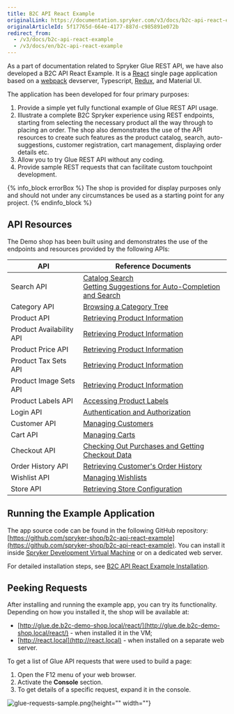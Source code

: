 ```yaml
---
title: B2C API React Example
originalLink: https://documentation.spryker.com/v3/docs/b2c-api-react-example
originalArticleId: 5f17765d-664e-4177-887d-c985891e072b
redirect_from:
  - /v3/docs/b2c-api-react-example
  - /v3/docs/en/b2c-api-react-example
---
```


As a part of documentation related to Spryker Glue REST API, we have also developed a B2C API React Example. It is a [React](https://reactjs.org/) single page application based on a [webpack](https://webpack.js.org/) devserver, Typescript, [Redux](https://redux.js.org/), and Material UI.

The application has been developed for four primary purposes:

1. Provide a simple yet fully functional example of Glue REST API usage.
2. Illustrate a complete B2C Spryker experience using REST endpoints, starting from selecting the necessary product all the way through to placing an order. The shop also demonstrates the use of the API resources to create such features as the product catalog, search, auto-suggestions, customer registration, cart management, displaying order details etc.
3. Allow you to try Glue REST API without any coding.
4. Provide sample REST requests that can facilitate custom touchpoint development.

{% info_block errorBox %}
The shop is provided for display purposes only and should not under any circumstances be used as a starting point for any project.
{% endinfo_block %}

## API Resources
The Demo shop has been built using and demonstrates the use of the endpoints and resources provided by the following APIs:


| API | Reference Documents |
| --- | --- |
| Search API | [Catalog Search](/docs/scos/dev/glue-api/201907.0/glue-api-storefront-guides/catalog-search.html)<br>[Getting Suggestions for Auto-Completion and Search](https://documentation.spryker.com/v3/docs/retrieving-autocomplete-and-search-suggestions) |
| Category API | [Browsing a Category Tree](/docs/scos/dev/glue-api/201907.0/glue-api-storefront-guides/browsing-a-category-tree.html) |
| Product API | [Retrieving Product Information](/docs/scos/dev/glue-api/201907.0/glue-api-storefront-guides/managing-products/retrieving-product-information.html) |
| Product Availability API | [Retrieving Product Information](/docs/scos/dev/glue-api/201907.0/glue-api-storefront-guides/managing-products/retrieving-product-information.html) |
| Product Price API | [Retrieving Product Information](/docs/scos/dev/glue-api/201907.0/glue-api-storefront-guides/managing-products/retrieving-product-information.html) |
| Product Tax Sets API | [Retrieving Product Information](/docs/scos/dev/glue-api/201907.0/glue-api-storefront-guides/managing-products/retrieving-product-information.html) |
| Product Image Sets API | [Retrieving Product Information](/docs/scos/dev/glue-api/201907.0/glue-api-storefront-guides/managing-products/retrieving-product-information.html) |
| Product Labels API | [Accessing Product Labels](/docs/scos/dev/glue-api/201907.0/glue-api-storefront-guides/managing-products/accessing-product-labels.html) |
| Login API | [Authentication and Authorization](/docs/scos/dev/glue-api/201907.0/glue-api-storefront-guides/authentication-and-authorization.html) |
| Customer API | [Managing Customers](/docs/scos/dev/glue-api/201907.0/glue-api-storefront-guides/managing-customers.html) |
| Cart API | [Managing Carts](/docs/scos/dev/glue-api/201907.0/glue-api-storefront-guides/managing-carts/managing-carts.html) |
| Checkout API | [Checking Out Purchases and Getting Checkout Data](/docs/scos/dev/glue-api/201907.0/glue-api-storefront-guides/checking-out-purchases-and-getting-checkout-data.html) |
| Order History API | [Retrieving Customer's Order History](/docs/scos/dev/glue-api/201907.0/glue-api-storefront-guides/retrieving-customers-order-history.html) |
| Wishlist API | [Managing Wishlists](/docs/scos/dev/glue-api/201907.0/glue-api-storefront-guides/managing-wishlists.html) |
| Store API | [Retrieving Store Configuration](/docs/scos/dev/glue-api/201907.0/glue-api-storefront-guides/retrieving-store-configuration.html) |

## Running the Example Application
The app source code can be found in the following GitHub repository: [https://github.com/spryker-shop/b2c-api-react-example](https://github.com/spryker-shop/b2c-api-react-example). You can install it inside [Spryker Development Virtual Machine](/docs/scos/dev/features/201907.0/sdk/development-virtual-machine-docker-containers-and-console.html) or on a dedicated web server.

For detailed installation steps, see [B2C API React Example Installation](/docs/scos/dev/glue-api/201907.0/b2c-api-react-example/b2c-api-react-example-installation.html).

## Peeking Requests
After installing and running the example app, you can try its functionality. Depending on how you installed it, the shop will be available at:

* [http://glue.de.b2c-demo-shop.local/react/](http://glue.de.b2c-demo-shop.local/react/) - when installed it in the VM;
* [http://react.local](http://react.local) - when installed on a separate web server.

To get a list of Glue API requests that were used to build a page:

1. Open the F12 menu of your web browser.
2. Activate the **Console** section.
3. To get details of a specific request, expand it in the console.

![glue-requests-sample.png](https://cdn.document360.io/9fafa0d5-d76f-40c5-8b02-ab9515d3e879/Images/Documentation/glue-requests-sample.png){height="" width=""}
